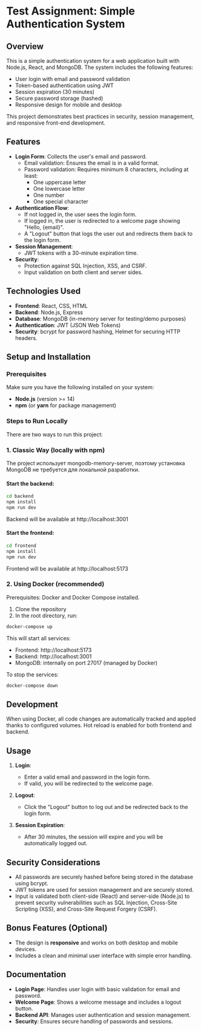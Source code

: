 # Test Assignment: Simple Authentication System

## Overview
This is a simple authentication system for a web application built with Node.js, React, and MongoDB. The system includes the following features:

- User login with email and password validation
- Token-based authentication using JWT
- Session expiration (30 minutes)
- Secure password storage (hashed)
- Responsive design for mobile and desktop

This project demonstrates best practices in security, session management, and responsive front-end development.

## Features
- **Login Form**: Collects the user's email and password.
  - Email validation: Ensures the email is in a valid format.
  - Password validation: Requires minimum 8 characters, including at least:
    - One uppercase letter
    - One lowercase letter
    - One number
    - One special character
- **Authentication Flow**: 
  - If not logged in, the user sees the login form.
  - If logged in, the user is redirected to a welcome page showing "Hello, {email}".
  - A "Logout" button that logs the user out and redirects them back to the login form.
- **Session Management**: 
  - JWT tokens with a 30-minute expiration time.
- **Security**:
  - Protection against SQL Injection, XSS, and CSRF.
  - Input validation on both client and server sides.
  
## Technologies Used
- **Frontend**: React, CSS, HTML
- **Backend**: Node.js, Express
- **Database**: MongoDB (in-memory server for testing/demo purposes)
- **Authentication**: JWT (JSON Web Tokens)
- **Security**: bcrypt for password hashing, Helmet for securing HTTP headers.

## Setup and Installation

### Prerequisites
Make sure you have the following installed on your system:
- **Node.js** (version >= 14)
- **npm** (or **yarn** for package management)

### Steps to Run Locally

There are two ways to run this project:

### 1. Classic Way (locally with npm)

The project использует mongodb-memory-server, поэтому установка MongoDB не требуется для локальной разработки.

#### Start the backend:
```bash
cd backend
npm install
npm run dev
```
Backend will be available at http://localhost:3001

#### Start the frontend:
```bash
cd frontend
npm install
npm run dev
```
Frontend will be available at http://localhost:5173

### 2. Using Docker (recommended)

Prerequisites: Docker and Docker Compose installed.

1. Clone the repository
2. In the root directory, run:
```bash
docker-compose up
```

This will start all services:
- Frontend: http://localhost:5173
- Backend: http://localhost:3001
- MongoDB: internally on port 27017 (managed by Docker)

To stop the services: 
```bash
docker-compose down
```

## Development

When using Docker, all code changes are automatically tracked and applied thanks to configured volumes. Hot reload is enabled for both frontend and backend.

## Usage

1. **Login**: 
   - Enter a valid email and password in the login form.
   - If valid, you will be redirected to the welcome page.

2. **Logout**: 
   - Click the "Logout" button to log out and be redirected back to the login form.

3. **Session Expiration**:
   - After 30 minutes, the session will expire and you will be automatically logged out.

## Security Considerations
- All passwords are securely hashed before being stored in the database using bcrypt.
- JWT tokens are used for session management and are securely stored.
- Input is validated both client-side (React) and server-side (Node.js) to prevent security vulnerabilities such as SQL Injection, Cross-Site Scripting (XSS), and Cross-Site Request Forgery (CSRF).

## Bonus Features (Optional)
- The design is **responsive** and works on both desktop and mobile devices.
- Includes a clean and minimal user interface with simple error handling.

## Documentation
- **Login Page**: Handles user login with basic validation for email and password.
- **Welcome Page**: Shows a welcome message and includes a logout button.
- **Backend API**: Manages user authentication and session management.
- **Security**: Ensures secure handling of passwords and sessions.

